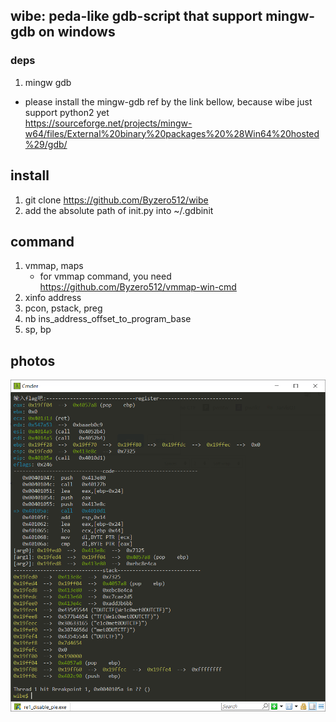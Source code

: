 ## wibe: peda-like gdb-script that support mingw-gdb on windows

### deps
1. mingw gdb
+ please install the mingw-gdb ref by the link bellow, because wibe just support python2 yet<br>
https://sourceforge.net/projects/mingw-w64/files/External%20binary%20packages%20%28Win64%20hosted%29/gdb/

## install
1. git clone https://github.com/Byzero512/wibe
2. add the absolute path of init.py into ~/.gdbinit

## command
1. vmmap, maps
    + for vmmap command, you need https://github.com/Byzero512/vmmap-win-cmd
2. xinfo address
3. pcon, pstack, preg
4. nb ins_address_offset_to_program_base
3. sp, bp


## photos
![enter description here](./img/screen.png)
